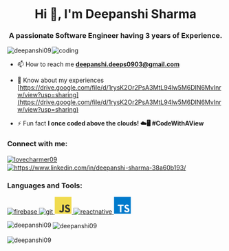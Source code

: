 
<h1 align="center">Hi 👋, I'm Deepanshi Sharma</h1>
<h3 align="center">A passionate Software Engineer having 3 years of Experience.</h3>

<img src="https://rajacepat.com/assets/frontend/img/webdev.gif" alt="coding" align="right" width="400" />
<p align="left"> <img src="https://komarev.com/ghpvc/?username=deepanshi09&label=Profile%20views&color=0e75b6&style=flat" alt="deepanshi09" /> </p>

- 📫 How to reach me **deepanshi.deeps0903@gmail.com**

- 📄 Know about my experiences [https://drive.google.com/file/d/1rysK2Or2PsA3MtL94lw5M6DIN6MvInrw/view?usp=sharing](https://drive.google.com/file/d/1rysK2Or2PsA3MtL94lw5M6DIN6MvInrw/view?usp=sharing)

- ⚡ Fun fact **I once coded above the clouds! ☁️🖥️ #CodeWithAView**

<h3 align="left">Connect with me:</h3>
<p align="left">
<a href="https://instagram.com/lovecharmer09" target="blank"><img align="center" src="https://raw.githubusercontent.com/rahuldkjain/github-profile-readme-generator/master/src/images/icons/Social/instagram.svg" alt="lovecharmer09" height="30" width="40" /></a>
<a href="https://www.youtube.com/c/https://www.linkedin.com/in/deepanshi-sharma-38a60b193/" target="blank"><img align="center" src="https://raw.githubusercontent.com/rahuldkjain/github-profile-readme-generator/master/src/images/icons/Social/youtube.svg" alt="https://www.linkedin.com/in/deepanshi-sharma-38a60b193/" height="30" width="40" /></a>
</p>

<h3 align="left">Languages and Tools:</h3>
<p align="left"> <a href="https://firebase.google.com/" target="_blank" rel="noreferrer"> <img src="https://www.vectorlogo.zone/logos/firebase/firebase-icon.svg" alt="firebase" width="40" height="40"/> </a> <a href="https://git-scm.com/" target="_blank" rel="noreferrer"> <img src="https://www.vectorlogo.zone/logos/git-scm/git-scm-icon.svg" alt="git" width="40" height="40"/> </a> <a href="https://developer.mozilla.org/en-US/docs/Web/JavaScript" target="_blank" rel="noreferrer"> <img src="https://raw.githubusercontent.com/devicons/devicon/master/icons/javascript/javascript-original.svg" alt="javascript" width="40" height="40"/> </a> <a href="https://reactnative.dev/" target="_blank" rel="noreferrer"> <img src="https://reactnative.dev/img/header_logo.svg" alt="reactnative" width="40" height="40"/> </a> <a href="https://www.typescriptlang.org/" target="_blank" rel="noreferrer"> <img src="https://raw.githubusercontent.com/devicons/devicon/master/icons/typescript/typescript-original.svg" alt="typescript" width="40" height="40"/> </a> </p>

<p><img align="left" src="https://github-readme-stats.vercel.app/api/top-langs?username=deepanshi09&show_icons=true&locale=en&layout=compact" alt="deepanshi09" /></p>

<p>&nbsp;<img align="center" src="https://github-readme-stats.vercel.app/api?username=deepanshi09&show_icons=true&locale=en" alt="deepanshi09" /></p>

<p><img align="center" src="https://github-readme-streak-stats.herokuapp.com/?user=deepanshi09&" alt="deepanshi09" /></p>
